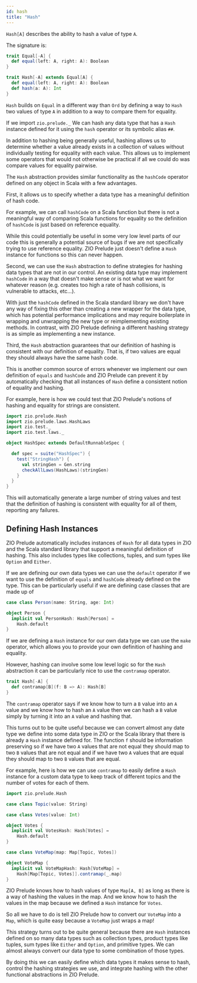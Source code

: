 ```yaml
---
id: hash
title: "Hash"
---
```


`Hash[A]` describes the ability to hash a value of type `A`.

The signature is:

```scala mdoc
trait Equal[-A] {
  def equal(left: A, right: A): Boolean
}

trait Hash[-A] extends Equal[A] {
  def equal(left: A, right: A): Boolean
  def hash(a: A): Int
}
```

`Hash` builds on `Equal` in a different way than `Ord` by defining a way to `Hash` two values of type `A` in addition to a way to compare them for equality.

If we import `zio.prelude._` We can hash any data type that has a `Hash` instance defined for it using the `hash` operator or its symbolic alias `##`.

In addition to hashing being generally useful, hashing allows us to determine whether a value already exists in a collection of values without individually testing for equality with each value. This allows us to implement some operators that would not otherwise be practical if all we could do was compare values for equality pairwise.

The `Hash` abstraction provides similar functionality as the `hashCode` operator defined on any object in Scala with a few advantages.

First, it allows us to specify whether a data type has a meaningful definition of hash code.

For example, we can call `hashCode` on a Scala function but there is not a meaningful way of comparing Scala functions for equality so the definition of `hashCode` is just based on reference equality.

While this could potentially be useful in some very low level parts of our code this is generally a potential source of bugs if we are not specifically trying to use reference equality. ZIO Prelude just doesn't define a `Hash` instance for functions so this can never happen.

Second, we can use the `Hash` abstraction to define strategies for hashing data types that are not in our control. An existing data type may implement `hashCode` in a way that doesn't make sense or is not what we want for whatever reason (e.g. creates too high a rate of hash collisions, is vulnerable to attacks, etc...).

With just the `hashCode` defined in the Scala standard library we don't have any way of fixing this other than creating a new wrapper for the data type, which has potential performance implications and may require boilerplate in wrapping and unwrapping the new type or reimplementing existing methods. In contrast, with ZIO Prelude defining a different hashing strategy is as simple as implementing a new instance.

Third, the `Hash` abstraction guarantees that our definition of hashing is consistent with our definition of equality. That is, if two values are equal they should always have the same hash code.

This is another common source of errors whenever we implement our own definition of `equals` and `hashCode` and ZIO Prelude can prevent it by automatically checking that all instances of `Hash` define a consistent notion of equality and hashing.

For example, here is how we could test that ZIO Prelude's notions of hashing and equality for strings are consistent.

```scala mdoc:reset
import zio.prelude.Hash
import zio.prelude.laws.HashLaws
import zio.test._
import zio.test.laws._

object HashSpec extends DefaultRunnableSpec {

  def spec = suite("HashSpec") {
    test("StringHash") {
      val stringGen = Gen.string
      checkAllLaws(HashLaws)(stringGen)
    }
  }
}
```

This will automatically generate a large number of string values and test that the definition of hashing is consistent with equality for all of them, reporting any failures.

## Defining Hash Instances

ZIO Prelude automatically includes instances of `Hash` for all data types in ZIO and the Scala standard library that support a meaningful definition of hashing. This also includes types like collections, tuples, and sum types like `Option` and `Either`.

If we are defining our own data types we can use the `default` operator if we want to use the definition of `equals` and `hashCode` already defined on the type. This can be particularly useful if we are defining case classes that are made up of 

```scala mdoc
case class Person(name: String, age: Int)

object Person {
  implicit val PersonHash: Hash[Person] =
    Hash.default
}
```

If we are defining a `Hash` instance for our own data type we can use the `make` operator, which allows you to provide your own definition of hashing and equality.

However, hashing can involve some low level logic so for the `Hash` abstraction it can be particularly nice to use the `contramap` operator.

```scala mdoc:nest
trait Hash[-A] {
  def contramap[B](f: B => A): Hash[B]
}
```

The `contramap` operator says if we know how to turn a `B` value into an `A` value and we know how to hash an `A` value then we can hash a `B` value simply by turning it into an `A` value and hashing that.

This turns out to be quite useful because we can convert almost any date type we define into some data type in ZIO or the Scala library that there is already a `Hash` instance defined for. The function `f` should be information preserving so if we have two `A` values that are not equal they should map to two `B` values that are not equal and if we have two `A` values that are equal they should map to two `B` values that are equal.

For example, here is how we can use `contramap` to easily define a `Hash` instance for a custom data type to keep track of different topics and the number of votes for each of them.

```scala mdoc:reset
import zio.prelude.Hash

case class Topic(value: String)

case class Votes(value: Int)

object Votes {
  implicit val VotesHash: Hash[Votes] =
    Hash.default
}

case class VoteMap(map: Map[Topic, Votes])

object VoteMap {
  implicit val VoteMapHash: Hash[VoteMap] =
    Hash[Map[Topic, Votes]].contramap(_.map)
}
```

ZIO Prelude knows how to hash values of type `Map[A, B]` as long as there is a way of hashing the values in the map. And we know how to hash the values in the map because we defined a `Hash` instance for `Votes`.

So all we have to do is tell ZIO Prelude how to convert our `VoteMap` into a `Map`, which is quite easy because a `VoteMap` just wraps a map!

This strategy turns out to be quite general because there are `Hash` instances defined on so many data types such as collection types, product types like tuples, sum types like `Either` and `Option`, and primitive types. We can almost always convert our data type to some combination of those types.

By doing this we can easily define which data types it makes sense to hash, control the hashing strategies we use, and integrate hashing with the other functional abstractions in ZIO Prelude.
